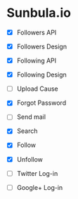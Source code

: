 # Sunbula.io

- [x] Followers API

- [x] Followers Design

- [x] Following API

- [x] Following Design

- [ ] Upload Cause

- [x] Forgot Password

- [ ] Send mail

- [x] Search

- [x] Follow

- [x] Unfollow

- [ ] Twitter Log-in

- [ ] Google+ Log-in
